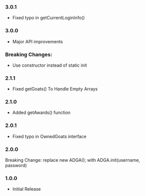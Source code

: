### 3.0.1 
* Fixed typo in getCurrentLoginInfo()


### 3.0.0 
* Major API improvements
### Breaking Changes:
* Use constructor instead of static init


### 2.1.1 
* Fixed getGoats() To Handle Empty Arrays


### 2.1.0 
* Added getAwards() function


### 2.0.1 
* Fixed typo in OwnedGoats interface


### 2.0.0 
Breaking Change:
replace new ADGA(); with ADGA.init(username, password)


### 1.0.0 
* Initial Release
